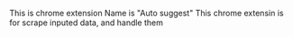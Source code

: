 This is chrome extension
Name is "Auto suggest"
This chrome extensin is for scrape inputed data, and handle them    
 
 
